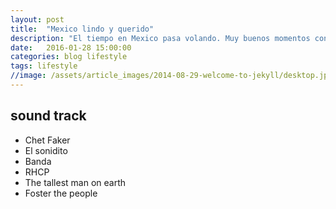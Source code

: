 ```yaml
---
layout: post
title:  "Mexico lindo y querido"
description: "El tiempo en Mexico pasa volando. Muy buenos momentos con familia y amigos"
date:   2016-01-28 15:00:00
categories: blog lifestyle
tags: lifestyle
//image: /assets/article_images/2014-08-29-welcome-to-jekyll/desktop.jpg
---
```


## sound track

- Chet Faker
- El sonidito
- Banda
- RHCP
- The tallest man on earth
- Foster the people
